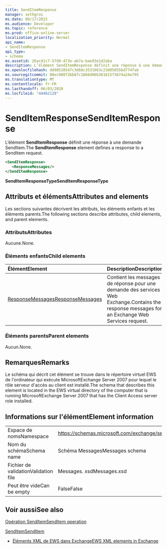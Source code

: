 ```yaml
---
title: SendItemResponse
manager: sethgros
ms.date: 09/17/2015
ms.audience: Developer
ms.topic: reference
ms.prod: office-online-server
localization_priority: Normal
api_name:
- SendItemResponse
api_type:
- schema
ms.assetid: 26ac41c7-57d9-473e-ab7a-bae93e1d2aba
description: L’élément SendItemResponse définit une réponse à une demande SendItem.
ms.openlocfilehash: dd90510547c3db8c3531663c23d05055bd774fab
ms.sourcegitcommit: 88ec988f2bb67c1866d06b361615f3674a24e795
ms.translationtype: MT
ms.contentlocale: fr-FR
ms.lasthandoff: 06/03/2020
ms.locfileid: "44462128"
---
```

# <a name="senditemresponse"></a><span data-ttu-id="49ba3-103">SendItemResponse</span><span class="sxs-lookup"><span data-stu-id="49ba3-103">SendItemResponse</span></span>

<span data-ttu-id="49ba3-104">L’élément **SendItemResponse** définit une réponse à une demande SendItem.</span><span class="sxs-lookup"><span data-stu-id="49ba3-104">The **SendItemResponse** element defines a response to a SendItem request.</span></span> 
  
```xml
<SendItemResponse>
   <ResponseMessages/>
</SendItemResponse>
```

 <span data-ttu-id="49ba3-105">**SendItemResponseType**</span><span class="sxs-lookup"><span data-stu-id="49ba3-105">**SendItemResponseType**</span></span>
## <a name="attributes-and-elements"></a><span data-ttu-id="49ba3-106">Attributs et éléments</span><span class="sxs-lookup"><span data-stu-id="49ba3-106">Attributes and elements</span></span>

<span data-ttu-id="49ba3-107">Les sections suivantes décrivent les attributs, les éléments enfants et les éléments parents.</span><span class="sxs-lookup"><span data-stu-id="49ba3-107">The following sections describe attributes, child elements, and parent elements.</span></span>
  
### <a name="attributes"></a><span data-ttu-id="49ba3-108">Attributs</span><span class="sxs-lookup"><span data-stu-id="49ba3-108">Attributes</span></span>

<span data-ttu-id="49ba3-109">Aucune.</span><span class="sxs-lookup"><span data-stu-id="49ba3-109">None.</span></span>
  
### <a name="child-elements"></a><span data-ttu-id="49ba3-110">Éléments enfants</span><span class="sxs-lookup"><span data-stu-id="49ba3-110">Child elements</span></span>

|<span data-ttu-id="49ba3-111">**Élément**</span><span class="sxs-lookup"><span data-stu-id="49ba3-111">**Element**</span></span>|<span data-ttu-id="49ba3-112">**Description**</span><span class="sxs-lookup"><span data-stu-id="49ba3-112">**Description**</span></span>|
|:-----|:-----|
|[<span data-ttu-id="49ba3-113">ResponseMessages</span><span class="sxs-lookup"><span data-stu-id="49ba3-113">ResponseMessages</span></span>](responsemessages.md) <br/> |<span data-ttu-id="49ba3-114">Contient les messages de réponse pour une demande des services Web Exchange.</span><span class="sxs-lookup"><span data-stu-id="49ba3-114">Contains the response messages for an Exchange Web Services request.</span></span>  <br/> |
   
### <a name="parent-elements"></a><span data-ttu-id="49ba3-115">Éléments parents</span><span class="sxs-lookup"><span data-stu-id="49ba3-115">Parent elements</span></span>

<span data-ttu-id="49ba3-116">Aucun.</span><span class="sxs-lookup"><span data-stu-id="49ba3-116">None.</span></span>
  
## <a name="remarks"></a><span data-ttu-id="49ba3-117">Remarques</span><span class="sxs-lookup"><span data-stu-id="49ba3-117">Remarks</span></span>

<span data-ttu-id="49ba3-118">Le schéma qui décrit cet élément se trouve dans le répertoire virtuel EWS de l'ordinateur qui exécute MicrosoftExchange Server 2007 pour lequel le rôle serveur d'accès au client est installé.</span><span class="sxs-lookup"><span data-stu-id="49ba3-118">The schema that describes this element is located in the EWS virtual directory of the computer that is running MicrosoftExchange Server 2007 that has the Client Access server role installed.</span></span>
  
## <a name="element-information"></a><span data-ttu-id="49ba3-119">Informations sur l'élément</span><span class="sxs-lookup"><span data-stu-id="49ba3-119">Element information</span></span>

|||
|:-----|:-----|
|<span data-ttu-id="49ba3-120">Espace de noms</span><span class="sxs-lookup"><span data-stu-id="49ba3-120">Namespace</span></span>  <br/> |https://schemas.microsoft.com/exchange/services/2006/messages  <br/> |
|<span data-ttu-id="49ba3-121">Nom du schéma</span><span class="sxs-lookup"><span data-stu-id="49ba3-121">Schema name</span></span>  <br/> |<span data-ttu-id="49ba3-122">Schéma Messages</span><span class="sxs-lookup"><span data-stu-id="49ba3-122">Messages schema</span></span>  <br/> |
|<span data-ttu-id="49ba3-123">Fichier de validation</span><span class="sxs-lookup"><span data-stu-id="49ba3-123">Validation file</span></span>  <br/> |<span data-ttu-id="49ba3-124">Messages. xsd</span><span class="sxs-lookup"><span data-stu-id="49ba3-124">Messages.xsd</span></span>  <br/> |
|<span data-ttu-id="49ba3-125">Peut être vide</span><span class="sxs-lookup"><span data-stu-id="49ba3-125">Can be empty</span></span>  <br/> |<span data-ttu-id="49ba3-126">False</span><span class="sxs-lookup"><span data-stu-id="49ba3-126">False</span></span>  <br/> |
   
## <a name="see-also"></a><span data-ttu-id="49ba3-127">Voir aussi</span><span class="sxs-lookup"><span data-stu-id="49ba3-127">See also</span></span>



[<span data-ttu-id="49ba3-128">Opération SendItem</span><span class="sxs-lookup"><span data-stu-id="49ba3-128">SendItem operation</span></span>](senditem-operation.md)
  
[<span data-ttu-id="49ba3-129">SendItem</span><span class="sxs-lookup"><span data-stu-id="49ba3-129">SendItem</span></span>](senditem.md)


- [<span data-ttu-id="49ba3-130">Éléments XML de EWS dans Exchange</span><span class="sxs-lookup"><span data-stu-id="49ba3-130">EWS XML elements in Exchange</span></span>](ews-xml-elements-in-exchange.md)

